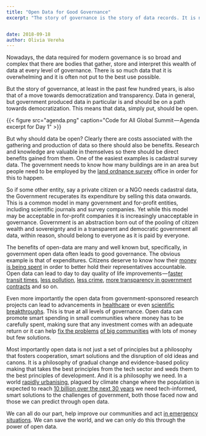 ```yaml
---
title: "Open Data for Good Governance"
excerpt: "The story of governance is the story of data records. It is not by chance that the first big state entities developed only after record-keeping did, allowing fledgling kingdoms to keep tabs on grain, cattle and, eventually, people."


date: 2018-09-18
author: Olivia Vereha
---
```


Nowadays, the data required for modern governance is so broad and complex that there are bodies that gather, store and interpret this wealth of data at every level of governance. There is so much data that it is overwhelming and it is often not put to the best use possible.

But the story of governance, at least in the past few hundred years, is also that of a move towards democratization and transparency. Data in general, but government produced data in particular is and should be on a path towards democratization. This means that data, simply put, should be open.

{{< figure src="agenda.png" caption="Code for All Global Summit — Agenda excerpt for Day 1" >}}

But why should data be open? Clearly there are costs associated with the gathering and production of data so there should also be benefits. Research and knowledge are valuable in themselves so there should be direct benefits gained from them. One of the easiest examples is cadastral survey data. The government needs to know how many buildings are in an area but people need to be employed by the [land ordnance survey][1] office in order for this to happen.

So if some other entity, say a private citizen or a NGO needs cadastral data, the Government recuperates its expenditure by selling this data onwards. This is a common model in many government and for-profit entities, including scientific journals and survey companies. Yet while this model may be acceptable in for-profit companies it is increasingly unacceptable in governance. Government is an abstraction born out of the pooling of citizen wealth and sovereignty and in a transparent and democratic government all data, within reason, should belong to everyone as it is paid by everyone.

The benefits of open-data are many and well known but, specifically, in government open data often leads to good governance. The obvious example is that of expenditures. Citizens deserve to know how their [money is being spent][2] in order to better hold their representatives accountable. Open data can lead to day to day quality of life improvements — [faster transit times][3], [less pollution][4], [less crime][5], [more transparency in government contracts][6] and so on.

Even more importantly the open data from government-sponsored research projects can lead to advancements in [healthcare][7] or even [scientific breakthroughs][8]. This is true at all levels of governance. Open data can promote smart spending in small communities where money has to be carefully spent, making sure that any investment comes with an adequate return or it can help [fix the problems][9] [of big communities][10] with lots of money but few solutions.

Most importantly open data is not just a set of principles but a philosophy that fosters cooperation, smart solutions and the disruption of old ideas and canons. It is a philosophy of gradual change and evidence-based policy making that takes the best principles from the tech sector and weds them to the best principles of development. And it is a philosophy we need. In a world [rapidly urbanising][11], plagued by climate change where the population is expected to reach [10 billion over the next 30 years][12] we need tech-informed, smart solutions to the challenges of government, both those faced now and those we can predict through open data.

We can all do our part, help improve our communities and act [in emergency situations][13]. We can save the world, and we can only do this through the power of open data.


[1]:  https://www.ordnancesurvey.co.uk/
[2]:  https://index.okfn.org/dataset/spending/
[3]:  https://opensource.com/government/10/6/wheres-my-bus-open-data-enables-real-time-route-info-boston-riders
[4]:  https://opendataincubator.eu/meet-the-high-flyers-battling-pollution-using-open-data/
[5]:  https://www.nesta.org.uk/blog/check-that-bike-wins-crime-justice-open-data-challenge/
[6]:  https://www.gov.uk/contracts-finder
[7]:  https://www.england.nhs.uk/digitaltechnology/connecteddigitalsystems/health-and-care-data/data-saves-lives-and-improves-care/
[8]:  http://blogs.nature.com/naturejobs/2017/10/25/how-will-open-data-advance-scientific-discovery/
[9]:  https://thecityfix.com/blog/open-traffic-provides-unprecedented-data-to-urban-policymakers-anna-bray-sharpin-claudia-adriazola-steil-diego-canales/
[10]: https://www.theguardian.com/odine-partner-zone/2017/feb/15/data-digitalisation-smart-city-future
[11]: https://www.pwc.co.uk/issues/megatrends/rapid-urbanisation.html
[12]: https://www.un.org/development/desa/en/news/population/world-population-prospects-2017.html
[13]: https://www.c3we.ucar.edu/open-data-disaster-response
